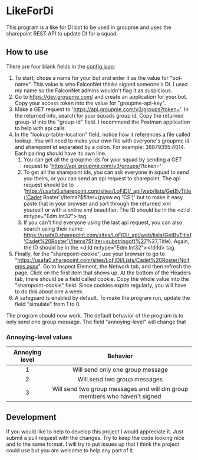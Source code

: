 # LikeForDi

This program is a like for DI bot to be used in groupme and uses the sharepoint REST API to update DI for a squad.

## How to use

There are four blank fields in the [config.json](./config.json):

1. To start, chose a name for your bot and enter it as the value for "bot-name".  This value is who FalconNet thinks signed someone's DI.  I used my name so the FalconNet admins wouldn't flag it as suspicious.
2. Go to https://dev.groupme.com/ and create an application for your bot.  Copy your access token into the value for "groupme-api-key".
3. Make a GET request to 'https://api.groupme.com/v3/groups?token=<Your access token goes here>'.  In the returned info, search for your squads group id.  Copy the returned group-id into the "group-id" field.  I recommend the Postman application to help with api calls.
4. In the "lookup-table-location" field, notice how it references a file called lookup.  You will need to make your own file with everyone's groupme id and sharepoint id separated by a colon.  For example: 38879355:4014.  Each pairing should have its own line.
   1. You can get all the groupme ids for your squad by sending a GET request to 'https://api.groupme.com/v3/groups/<Your group-id here>?token=<Your access token here>'
   2. To get all the sharepoint ids, you can ask everyone in squad to send you theirs, or you can send an api request to sharepoint.  The api request should be to 'https://usafa0.sharepoint.com/sites/LoFiDI/_api/web/lists/GetByTitle('Cadet Roster')/Items?$filter=(pysw eq 'CS<Your squad number here>')' but to make it easy paste that in your browser and sort through the returned xml yourself or with a online xml beautifier.  The ID should be in the <d:Id m:type="Edm.Int32"> tag.
   3. If you can't find everyone using the last api request, you can also search using their name: https://usafa0.sharepoint.com/sites/LoFiDI/_api/web/lists/GetByTitle('Cadet%20Roster')/Items?$filter=substringof(%27<Name goes here>%27,Title).  Again, the ID should be in the <d:Id m:type="Edm.Int32">\</d:Id\> tag.
5. Finally, for the "sharepoint-cookie",  use your browser to go to "https://usafa0.sharepoint.com/sites/LoFiDI/Lists/Cadet%20Roster/NoItems.aspx".  Go to Inspect Element, the Network tab, and then refresh the page.  Click on the first item that shows up.  At the bottom of the Headers tab, there should be a field called cookie.  Copy the whole value into the "sharepoint-cookie" field.  Since cookies expire regularly, you will have to do this about one a week.
6. A safeguard is enabled by default.  To make the program run, update the field "simulate" from 1 to 0.

The program should now work.  The default behavior of the program is to only send one group message.  The field "annoying-level" will change that

### Annoying-level values

| Annoying level |                           Behavior                           |
| :------------: | :----------------------------------------------------------: |
|       1        |               Will send only one group message               |
|       2        |                 Will send two group messages                 |
|       3        | Will send two group messages and will dm group members who haven't signed |

## Development

If you would like to help to develop this project I would appreciate it.  Just submit a pull request with the changes.  Try to keep the code looking nice and to the same format.  I will try to put issues up that I think the project could use but you are welcome to help any part of it.